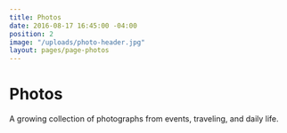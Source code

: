 ```yaml
---
title: Photos
date: 2016-08-17 16:45:00 -04:00
position: 2
image: "/uploads/photo-header.jpg"
layout: pages/page-photos
---
```


# Photos

A growing collection of photographs from events, traveling, and daily life.